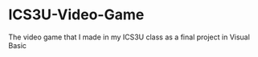 # ICS3U-Video-Game
 The video game that I made in my ICS3U class as a final project in Visual Basic
